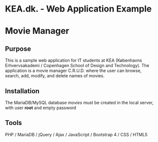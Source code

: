 # KEA.dk. - Web Application Example
# Movie Manager

## Purpose
This is a sample web application for IT students at KEA (Københavns Erhvervsakademi / Copenhagen School of Design and Technology). The application is a movie manager C.R.U.D. where the user can browse, search, add, modify, and delete names of movies.

## Installation
The MariaDB/MySQL database *movies* must be created in the local server, with user **root** and empty password

## Tools
PHP / MariaDB / jQuery / Ajax / JavaScript / Bootstrap 4 / CSS / HTML5